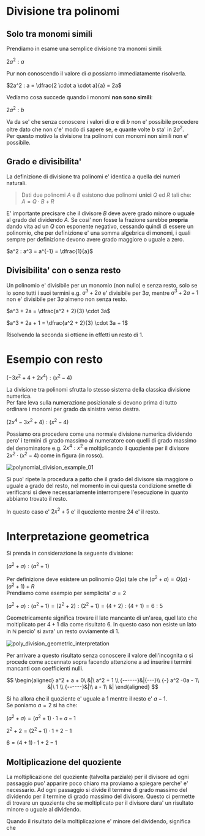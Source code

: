 # Divisione tra polinomi  

## Solo tra monomi simili  

Prendiamo in esame una semplice divisione tra monomi simili:  

$2a^2 : a$  

Pur non conoscendo il valore di $a$ possiamo immediatamente risolverla.  

$2a^2 : a = \dfrac{2 \cdot a \cdot a}{a} = 2a$  

Vediamo cosa succede quando i monomi **non sono simili**:  

$2a^2 : b$  

Va da se' che senza conoscere i valori di $a$ e di $b$ non e' possibile procedere oltre dato che non c'e' modo di sapere se, e quante volte $b$ sta' in $2a^2$.  
Per questo motivo la divisione tra polinomi con monomi non simili non e' possibile.  

## Grado e divisibilita'

La definizione di divisione tra polinomi e' identica a quella dei numeri naturali.  

> Dati due polinomi $A$ e $B$ esistono due polinomi **unici** $Q$ ed $R$ tali che:  
> $A = Q \cdot B + R$

E' importante precisare che il divisore $B$ deve avere grado minore o uguale al grado del dividendo $A$. Se cosi' non fosse la frazione sarebbe **propria** dando vita ad un $Q$ con esponente negativo, cessando quindi di essere un polinomio, che per definizione e' una somma algebrica di monomi, i quali sempre per definizione devono avere grado maggiore o uguale a zero.  

$a^2 : a^3 = a^{-1} = \dfrac{1}{a}$  

## Divisibilita' con o senza resto  

Un polinomio e' divisibile per un monomio (non nullo) e senza resto, solo se lo sono tutti i suoi termini e.g. $a^3 + 2a$ e' divisibile per $3a$, mentre $a^3 + 2a + 1$ non e' divisibile per $3a$ almeno non senza resto.  

$a^3 + 2a = \dfrac{a^2 + 2}{3} \cdot 3a$  

$a^3 + 2a + 1 = \dfrac{a^2 + 2}{3} \cdot 3a + 1$  

Risolvendo la seconda si ottiene in effetti un resto di $1$.

# Esempio con resto  

$(-3x^2 + 4 + 2x^4) : (x^2 - 4)$  

La divisione tra polinomi sfrutta lo stesso sistema della classica divisione numerica.  
Per fare leva sulla numerazione posizionale si devono prima di tutto ordinare i monomi per grado da sinistra verso destra.  

$(2x^4 -3x^2 + 4) : (x^2 - 4)$  

Possiamo ora procedere come una normale divisione numerica dividendo pero' i termini di grado massimo al numeratore con quelli di grado massimo del denominatore e.g. $2x^4 : x^2$  e moltiplicando il quoziente per il divisore $2x^2 \cdot (x^2 - 4)$ come in figura (in rosso).  

![polynomial_division_example_01](https://user-images.githubusercontent.com/7195133/213918993-af2fdf72-701f-43c5-8226-1252679fc0be.jpg)

Si puo' ripete la procedura a patto che il grado del divisore sia maggiore o uguale a grado del resto, nel momento in cui questa condizione smette di verificarsi si deve necessariamente interrompere l'esecuzione in quanto abbiamo trovato il resto.  

In questo caso e' $2x^2 + 5$ e' il quoziente mentre $24$ e' il resto.  

# Interpretazione geometrica  

Si prenda in considerazione la seguente divisione:  

$(a^2 + a) : (a^2 + 1)$  

Per definizione deve esistere un polinomio $Q(a)$ tale che $(a^2 + a) = Q(a) \cdot (a^2 + 1) + R$  
Prendiamo come esempio per semplicita' $a = 2$  

$(a^2 + a) : (a^2 + 1) = (2^2 + 2) : (2^2 + 1) = (4 + 2) : (4 + 1) = 6 : 5$  

Geometricamente significa trovare il lato mancante di un'area, quel lato che moltiplicato per $4 + 1$ dia come risultato $6$. In questo caso non esiste un lato in $\mathbb{N}$ percio' si avra' un resto ovviamente di $1$.  

![poly_division_geometric_interpretation](https://user-images.githubusercontent.com/7195133/213932049-4899ab98-5350-4813-a8e1-e1bd4a9a3676.jpg)  

Per arrivare a questo risultato senza conoscere il valore dell'incognita $a$ si procede come accennato sopra facendo attenzione a ad inserire i termini mancanti con coefficienti nulli.

$$
\begin{aligned}
a^2 + a + 0\ &|\ a^2 + 1 \\
{------}&|{---}\\
{-} a^2 -0a - 1\ &|\ 1 \\
{------}&|\\
a - 1\ &|
\end{aligned}
$$

Si ha allora che il quoziente e' uguale a $1$ mentre il resto e' $a - 1$.  
Se poniamo $a = 2$ si ha che:  

$(a^2 + a) = (a^2 + 1) \cdot 1 + a - 1$  

$2^2 + 2 = (2^2 + 1) \cdot 1 + 2 - 1$  

$6 = (4 + 1) \cdot 1 + 2 - 1$  

## Moltiplicazione del quoziente  

La moltiplicazione del quoziente (talvolta parziale) per il divisore ad ogni passaggio puo' apparire poco chiaro ma proviamo a spiegare perche' e' necessario. Ad ogni passaggio si divide il termine di grado massimo del dividendo per il termine di grado massimo del divisore. Questo ci permette di trovare un quoziente che se moltiplicato per il divisore dara' un risultato minore o uguale al dividendo.    

Quando il risultato della moltiplicazione e' minore del dividendo, significa che 
